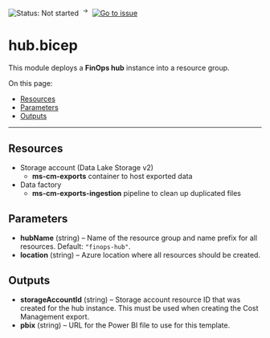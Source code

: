 ![Status: Not started](https://img.shields.io/badge/status-not%20started-red) &nbsp;<sup>→</sup>&nbsp;
[![Go to issue](https://img.shields.io/github/issues/detail/state/microsoft/cloud-hubs/1)](https://github.com/microsoft/cloud-hubs/issues/1)

# hub.bicep

This module deploys a **FinOps hub** instance into a resource group.

On this page:

- [Resources](#resources)
- [Parameters](#parameters)
- [Outputs](#outputs)

---

## Resources

- Storage account (Data Lake Storage v2)
  - **ms-cm-exports** container to host exported data
- Data factory
  - **ms-cm-exports-ingestion** pipeline to clean up duplicated files

## Parameters

- **hubName** (string) – Name of the resource group and name prefix for all resources. Default: `"finops-hub"`.
- **location** (string) – Azure location where all resources should be created.

## Outputs

- **storageAccountId** (string) – Storage account resource ID that was created for the hub instance. This must be used when creating the Cost Management export.
- **pbix** (string) – URL for the Power BI file to use for this template.
